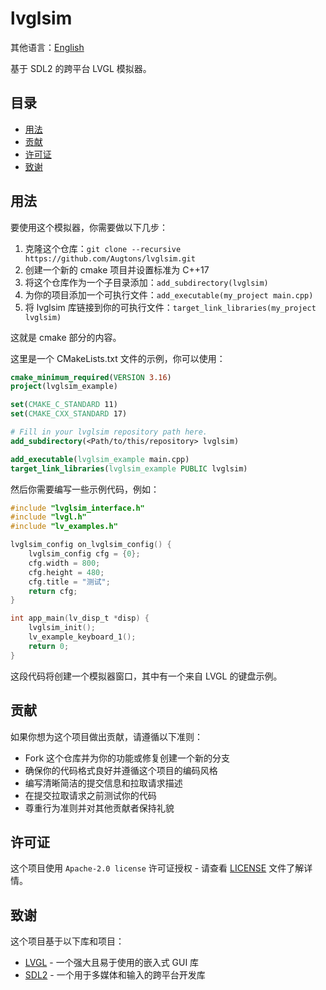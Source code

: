 # lvglsim

其他语言：[English](README.md)

基于 SDL2 的跨平台 LVGL 模拟器。

## 目录

- [用法](#用法)
- [贡献](#贡献)
- [许可证](#许可证)
- [致谢](#致谢)

## 用法

要使用这个模拟器，你需要做以下几步：

1. 克隆这个仓库：`git clone --recursive https://github.com/Augtons/lvglsim.git`
2. 创建一个新的 cmake 项目并设置标准为 C++17
3. 将这个仓库作为一个子目录添加：`add_subdirectory(lvglsim)`
4. 为你的项目添加一个可执行文件：`add_executable(my_project main.cpp)`
5. 将 lvglsim 库链接到你的可执行文件：`target_link_libraries(my_project lvglsim)`

这就是 cmake 部分的内容。

这里是一个 CMakeLists.txt 文件的示例，你可以使用：

```cmake
cmake_minimum_required(VERSION 3.16)
project(lvglsim_example)

set(CMAKE_C_STANDARD 11)
set(CMAKE_CXX_STANDARD 17)

# Fill in your lvglsim repository path here.
add_subdirectory(<Path/to/this/repository> lvglsim)

add_executable(lvglsim_example main.cpp)
target_link_libraries(lvglsim_example PUBLIC lvglsim)
```

然后你需要编写一些示例代码，例如：

```c
#include "lvglsim_interface.h"
#include "lvgl.h"
#include "lv_examples.h"

lvglsim_config on_lvglsim_config() {
    lvglsim_config cfg = {0};
    cfg.width = 800;
    cfg.height = 480;
    cfg.title = "测试";
    return cfg;
}

int app_main(lv_disp_t *disp) {
    lvglsim_init();
    lv_example_keyboard_1();
    return 0;
}
```

这段代码将创建一个模拟器窗口，其中有一个来自 LVGL 的键盘示例。

## 贡献

如果你想为这个项目做出贡献，请遵循以下准则：

- Fork 这个仓库并为你的功能或修复创建一个新的分支
- 确保你的代码格式良好并遵循这个项目的编码风格
- 编写清晰简洁的提交信息和拉取请求描述
- 在提交拉取请求之前测试你的代码
- 尊重行为准则并对其他贡献者保持礼貌

## 许可证

这个项目使用 `Apache-2.0 license` 许可证授权 - 请查看 [LICENSE](LICENSE) 文件了解详情。

## 致谢

这个项目基于以下库和项目：

- [LVGL](https://github.com/lvgl/lvgl) - 一个强大且易于使用的嵌入式 GUI 库
- [SDL2](https://www.libsdl.org/) - 一个用于多媒体和输入的跨平台开发库

